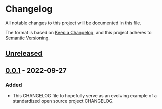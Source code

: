 # Changelog

All notable changes to this project will be documented in this file.

The format is based on [Keep a Changelog](https://keepachangelog.com/en/1.0.0/),
and this project adheres to [Semantic Versioning](https://semver.org/spec/v2.0.0.html).

## [Unreleased]

## [0.0.1] - 2022-09-27

### Added

- This CHANGELOG file to hopefully serve as an evolving example of a
  standardized open source project CHANGELOG.

[Unreleased]: https://github.com/NeutrinoCorp/wallet-finance-audit/releases/tag/v0.0.1...HEAD
[0.0.2]: https://github.com/NeutrinoCorp/wallet-finance-audit/releases/tag/v0.0.1...v0.0.2
[0.0.1]: https://github.com/NeutrinoCorp/wallet-finance-audit/releases/tag/v0.0.1
